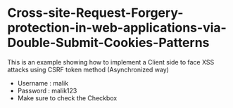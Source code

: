 # Cross-site-Request-Forgery-protection-in-web-applications-via-Double-Submit-Cookies-Patterns
This is an example showing how to implement a Client side to face XSS attacks using CSRF token method (Asynchronized way)
  
  * Username : malik
  * Password : malik123
  * Make sure to check the Checkbox
